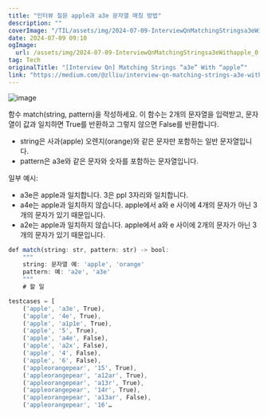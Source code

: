 ```yaml
---
title: "인터뷰 질문 apple과 a3e 문자열 매칭 방법"
description: ""
coverImage: "/TIL/assets/img/2024-07-09-InterviewQnMatchingStringsa3eWithapple_0.png"
date: 2024-07-09 09:10
ogImage:
  url: /assets/img/2024-07-09-InterviewQnMatchingStringsa3eWithapple_0.png
tag: Tech
originalTitle: "[Interview Qn] Matching Strings “a3e” With “apple”"
link: "https://medium.com/@zlliu/interview-qn-matching-strings-a3e-with-apple-5b0740e84a74"
---
```


![image](/TIL/assets/img/2024-07-09-InterviewQnMatchingStringsa3eWithapple_0.png)

함수 match(string, pattern)을 작성하세요. 이 함수는 2개의 문자열을 입력받고, 문자열이 값과 일치하면 True를 반환하고 그렇지 않으면 False를 반환합니다.

- string은 사과(apple) 오렌지(orange)와 같은 문자만 포함하는 일반 문자열입니다.
- pattern은 a3e와 같은 문자와 숫자를 포함하는 문자열입니다.

일부 예시:

<!-- TIL 수평 -->

<ins class="adsbygoogle"
     style="display:block"
     data-ad-client="ca-pub-4877378276818686"
     data-ad-slot="1549334788"
     data-ad-format="auto"
     data-full-width-responsive="true"></ins>

<script>
(adsbygoogle = window.adsbygoogle || []).push({});
</script>

- a3e은 apple과 일치합니다. 3은 ppl 3자리와 일치합니다.
- a4e는 apple과 일치하지 않습니다. apple에서 a와 e 사이에 4개의 문자가 아닌 3개의 문자가 있기 때문입니다.
- a2e는 apple과 일치하지 않습니다. apple에서 a와 e 사이에 2개의 문자가 아닌 3개의 문자가 있기 때문입니다.

```js
def match(string: str, pattern: str) -> bool:
    """
    string: 문자열 예: 'apple', 'orange'
    pattern: 예: 'a2e', 'a3e'
    """
    # 할 일

testcases = [
    ('apple', 'a3e', True),
    ('apple', '4e', True),
    ('apple', 'a1p1e', True),
    ('apple', '5', True),
    ('apple', 'a4e', False),
    ('apple', 'a2x', False),
    ('apple', '4', False),
    ('apple', '6', False),
    ('appleorangepear', '15', True),
    ('appleorangepear', 'a12ar', True),
    ('appleorangepear', 'a13r', True),
    ('appleorangepear', '14r', True),
    ('appleorangepear', 'a13ar', False),
    ('appleorangepear', '16'…
```
